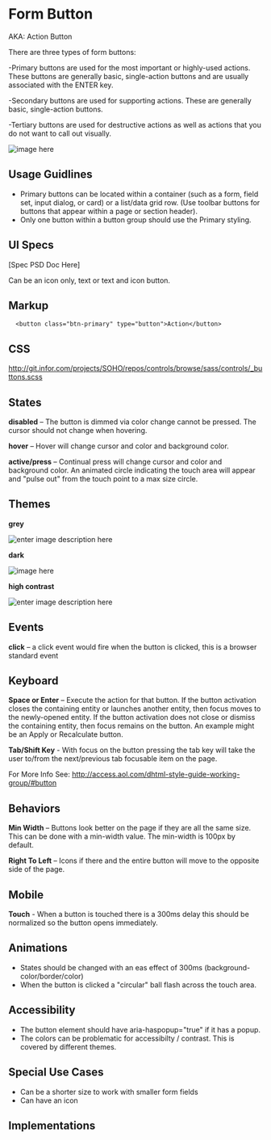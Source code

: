 # Form Button

AKA: Action Button

There are three types of form buttons:

  -Primary buttons are used for the most important or highly-used actions. These buttons are generally basic, single-action buttons and are usually associated with the ENTER key.

  -Secondary buttons are used for supporting actions. These are generally basic, single-action buttons.

  -Tertiary buttons are used for destructive actions as well as actions that you do not want to call out visually.

![image here](http://git.infor.com/projects/SOHO/repos/controls/browse/specs/images/menubutton-darkui.png?at=ad9c7ab8492e24e1ff4d3c98908e7a8a14eef8f3&raw)

## Usage Guidlines

- Primary buttons can be located within a container (such as a form, field set, input dialog, or card) or a list/data grid row. (Use toolbar buttons for buttons that appear within a page or section header).
- Only one button within a button group should use the Primary styling.

## UI Specs

[Spec PSD Doc Here]

Can be an icon only, text or text and icon button.

## Markup

      <button class="btn-primary" type="button">Action</button>

## CSS

http://git.infor.com/projects/SOHO/repos/controls/browse/sass/controls/_buttons.scss

## States

**disabled** – The button is dimmed via color change cannot be pressed. The cursor should not change when hovering.

**hover** – Hover will change cursor and color and background color.

**active/press** – Continual press will change cursor and color and background color. An animated circle indicating the touch area will appear and "pulse out" from the touch point to a max size circle.

## Themes

**grey**

![enter image description here](http://git.infor.com/projects/SOHO/repos/controls/browse/specs/images/menubutton-normal.png?at=ad9c7ab8492e24e1ff4d3c98908e7a8a14eef8f3&raw)

**dark**

![image here](http://git.infor.com/projects/SOHO/repos/controls/browse/specs/images/menubutton-darkui.png?at=ad9c7ab8492e24e1ff4d3c98908e7a8a14eef8f3&raw)

**high contrast**

![enter image description here](http://git.infor.com/projects/SOHO/repos/controls/browse/specs/images/menubutton-highcontrast.png?at=ad9c7ab8492e24e1ff4d3c98908e7a8a14eef8f3&raw)


## Events

**click** – a click event would fire when the button is clicked, this is a browser standard event

## Keyboard

**Space or Enter** – Execute the action for that button. If the button activation closes the containing entity or launches another entity, then focus moves to the newly-opened entity. If the button activation does not close or dismiss the containing entity, then focus remains on the button. An example might be an Apply or Recalculate button.

**Tab/Shift Key** - With focus on the button pressing the tab key will take the user to/from the next/previous tab focusable item on the page.

For More Info See:
http://access.aol.com/dhtml-style-guide-working-group/#button

## Behaviors

**Min Width** – Buttons look better on the page if they are all the same size. This can be done with a min-width value. The min-width is 100px by default.

**Right To Left** – Icons if there and the entire button will move to the opposite side of the page.

## Mobile

**Touch** - When a button is touched there is a 300ms delay this should be normalized so the button opens immediately.

## Animations

 - States should be changed with an eas effect of 300ms (background-color/border/color)
 - When the button is clicked a "circular" ball flash across the touch area.

## Accessibility

 - The button element should have aria-haspopup="true" if it has a popup.
 - The colors can be problematic for accessibilty / contrast. This is covered by different themes.

## Special Use Cases

 - Can be a shorter size to work with smaller form fields
 - Can have an icon

## Implementations

